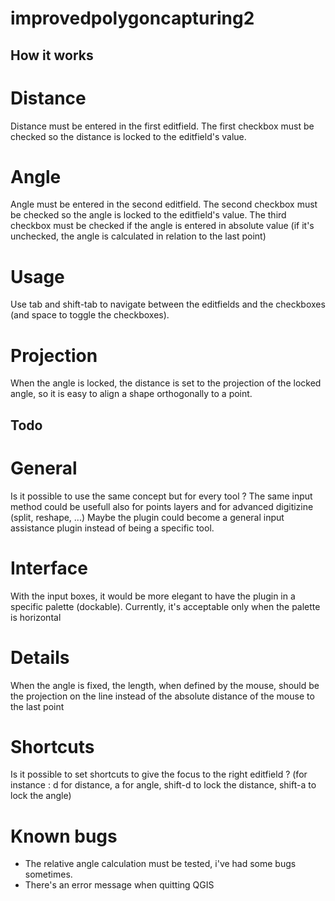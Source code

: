 improvedpolygoncapturing2
=========================

How it works
------------

# Distance #
Distance must be entered in the first editfield. The first checkbox must be checked so the distance is locked to the editfield's value.

# Angle #
Angle must be entered in the second editfield. The second checkbox must be checked so the angle is locked to the editfield's value.
The third checkbox must be checked if the angle is entered in absolute value (if it's unchecked, the angle is calculated in relation to the last point)

# Usage #
Use tab and shift-tab to navigate between the editfields and the checkboxes (and space to toggle the checkboxes).

# Projection #
When the angle is locked, the distance is set to the projection of the locked angle, so it is easy to align a shape orthogonally to a point.


Todo
----

# General #
Is it possible to use the same concept but for every tool ?
The same input method could be usefull also for points layers and for advanced digitizine (split, reshape, ...)
Maybe the plugin could become a general input assistance plugin instead of being a specific tool.


# Interface #
With the input boxes, it would be more elegant to have the plugin in a specific palette (dockable). Currently, it's acceptable only when the palette is horizontal


# Details #
When the angle is fixed, the length, when defined by the mouse, should be the projection on the line instead of the absolute distance of the mouse to the last point

# Shortcuts #
Is it possible to set shortcuts to give the focus to the right editfield ? (for instance : d for distance, a for angle, shift-d to lock the distance, shift-a to lock the angle)

# Known bugs #
- The relative angle calculation must be tested, i've had some bugs sometimes.
- There's an error message when quitting QGIS